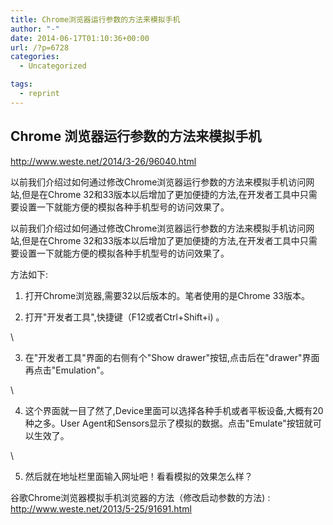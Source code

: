 ```yaml
---
title: Chrome浏览器运行参数的方法来模拟手机
author: "-"
date: 2014-06-17T01:10:36+00:00
url: /?p=6728
categories:
  - Uncategorized

tags:
  - reprint
---
```

## Chrome 浏览器运行参数的方法来模拟手机
http://www.weste.net/2014/3-26/96040.html

以前我们介绍过如何通过修改Chrome浏览器运行参数的方法来模拟手机访问网站,但是在Chrome 32和33版本以后增加了更加便捷的方法,在开发者工具中只需要设置一下就能方便的模拟各种手机型号的访问效果了。

以前我们介绍过如何通过修改Chrome浏览器运行参数的方法来模拟手机访问网站,但是在Chrome 32和33版本以后增加了更加便捷的方法,在开发者工具中只需要设置一下就能方便的模拟各种手机型号的访问效果了。

方法如下: 

1. 打开Chrome浏览器,需要32以后版本的。笔者使用的是Chrome 33版本。

2. 打开"开发者工具",快捷键（F12或者Ctrl+Shift+i) 。

\

3. 在"开发者工具"界面的右侧有个"Show drawer"按钮,点击后在"drawer"界面再点击"Emulation"。

\

4. 这个界面就一目了然了,Device里面可以选择各种手机或者平板设备,大概有20种之多。User Agent和Sensors显示了模拟的数据。点击"Emulate"按钮就可以生效了。

\

5. 然后就在地址栏里面输入网址吧！看看模拟的效果怎么样？

谷歌Chrome浏览器模拟手机浏览器的方法（修改启动参数的方法) : http://www.weste.net/2013/5-25/91691.html
